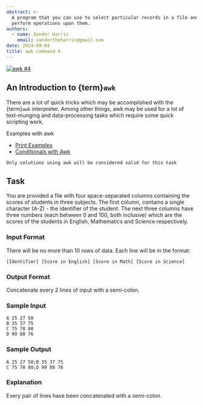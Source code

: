 ```yaml
---
abstract: >-
  A program that you can use to select particular records in a file and
  perform operations upon them.
authors:
  - name: Xander Harris
    email: xandertheharris@gmail.com
date: 2024-09-04
title: awk command 4
---
```


[![awk #4](https://img.shields.io/badge/awk_%234-hackerrank?style=flat&logo=hackerrank&label=HackerRank)](https://www.hackerrank.com/challenges/awk-3/problem?isFullScreen=true)

## An Introduction to {term}`awk`

There are a lot of quick tricks which may be accomplished with the {term}`awk`
interpreter. Among other things, awk may be used for a lot of text-munging
and data-processing tasks which require some quick scripting work.

Examples with awk

- [Print Examples](http://www.thegeekstuff.com/2010/01/awk-introduction-tutorial-7-awk-print-examples/)
- [Conditionals with Awk](http://www.thegeekstuff.com/2010/02/awk-conditional-statements/)

```{note}
Only solutions using awk will be considered valid for this task
```

## Task

You are provided a file with four space-separated columns containing the scores
of students in three subjects. The first column, contains a single character
(A-Z) - the identifier of the student. The next three columns have three
numbers (each between 0 and 100, both inclusive) which are the scores of the
students in English, Mathematics and Science respectively.

### Input Format

There will be no more than $10$ rows of data. Each line will be in the format:

`[Identifier] [Score in English] [Score in Math] [Score in Science]`

### Output Format

Concatenate every 2 lines of input with a semi-colon.

### Sample Input

```{epigraph}
A 25 27 50
B 35 37 75
C 75 78 80
D 99 88 76
```

### Sample Output

```{epigraph}
A 25 27 50;B 35 37 75
C 75 78 80;D 99 88 76
```

### Explanation

Every pair of lines have been concatenated with a semi-colon.
